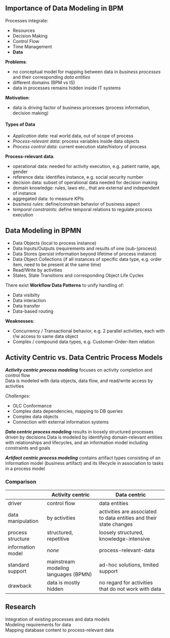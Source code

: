 ## Importance of Data Modeling in BPM
Processes integrate:
- Resources
- Decision Making
- Control Flow
- Time Management
- __Data__

__Problems__:
- no conceptual model for mapping between data in _business processes_ and their corresponding _data entities_
- different domains (BPM vs IS)
- data in processes remains hidden inside IT systems

__Motivation__:
- data is driving factor of business processes (process information, decision making)

#### Types of Data
- _Application data_: real world data, out of scope of process
- _Process-relevant data_: process variables inside data objects
- _Process control data_: current execution state/history of process

__Process-relevant data__: 
- operational data: needed for activity execution, e.g. patient name, age, gender
- reference data: identifies instance, e.g. social security number
- decision data: subset of operational data needed for decision making
- domain knowledge: rules, laws etc., that are external and independent of instance
- aggregated data: to measure KPIs 
- _business rules_: define/constrain behavior of business aspect
- _temporal constraints_: define temporal relations to regulate process execution

## Data Modeling in BPMN
- Data Objects (local to process instance)
- Data Inputs/Outputs (requirements and results of one (sub-)process)
- Data Stores (persist information beyond lifetime of process instance)
- Data Object Collections (if all instances of specific data type, e.g. order item, need to be present at the same time)
- Read/Write by activities
- States, State Transitions and corresponding Object Life Cycles

There exist __Workflow Data Patterns__ to unify handling of:
- Data visibilty
- Data interaction
- Data transfer
- Data-based routing

__Weaknesses__:
- Concurrency / Transactional behavior, e.g. 2 parallel activities, each with r/w access to same data object
- Complex / compound data types, e.g. Customer-Order-Item relation

## Activity Centric vs. Data Centric Process Models
___Activity centric process modeling___ focuses on activity completion and control flow  
Data is modeled with data objects, data flow, and read/write access by activities

_Challenges_:
- OLC Conformance
- Complex data dependencies, mapping to DB queries
- Complex data objects
- Connection with external information systems

___Data centric process modeling___ results in loosely structured processes driven by decisions
Data is modeled by identifying domain-relevant entities with relationships and lifecycles, and an information model including constraints and goals

___Artifact centric process modeling___ contains artifact types consisting of an information model (business artifact) and its lifecycle in association to tasks in a process model

### Comparison
|      |Activity centric|Data centric|
|------|----------------|------------|
|driver|control flow|data entities|
|data manipulation|by activities|activities are associated to data entities and their state changes|
|process structure|structured, repetitive|loosely structured, knowledge-intensive|
|information model|_none_|process-relevant-data|
|standard support|mainstream modeling languages (BPMN)|ad-hoc solutions, limited support|
|drawback|data is mostly hidden|no regard for activities that do not work with data|

## Research
Integration of existing processes and data models  
Modeling requirements for data  
Mapping database content to process-relevant data  


